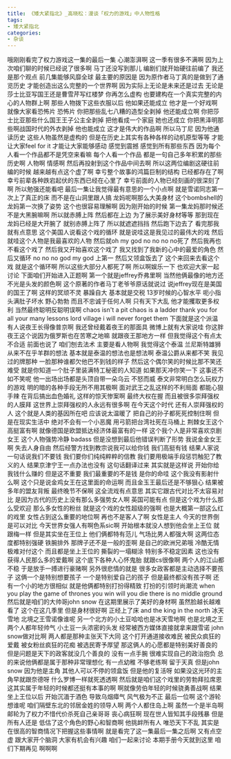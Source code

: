 ```yaml
---
title: 《矮大紧指北》_高晓松：漫谈「权力的游戏」中人物性格
tags:
- 矮大紧指北
categories:
- 杂谈
---
```


哦刚刚看完了权力游戏这一集的最后一集
心潮澎湃啊
这一季有很多不满啊
因为上次咱们聊的时候已经说了很多啊
马丁还没写到那儿
编剧们就开始硬往前编了
我还是那个观点
前几集能够风靡全球
最主要的原因是
因为原作者马丁真的是做到了通览历史
才能创造出这么完整的一个世界啊
因为实际上无论是未来还是过去
无论是莎士比亚写国王还是曹雪芹写红楼梦
你再怎么虚构
也要建构在一个真实完整的内心的人物群上啊
那些人物拨下这些衣服以后
他如果还能成立
他才是一个好戏啊
就像大家看恐怖片
恐怖片
你把那些乱七八糟的造型全剥掉
他还能成立啊
你把莎士比亚那些什么国王王子公主全剥掉
把他看成一个家庭
她也还成立
你把黑泽明那些啊战国时代的外衣剥掉
他也能成立
这才是伟大的作品啊
所以马丁尼
因为他通读历史
这些人物虽然是虚构的
但是在历史上其实有各种各样的动机原型等等
才能让大家feel for it
才能让大家能够感动
感觉到震撼
感觉到所有那些东西
因为每个人看一个作品都不是凭空来看嘛
每个人看一个作品
都是一句自己多年积累的那些历史啊
人物啊
情感啊
然后再投射到这个作品中间去啊
所以这两位编剧这硬往前编的时候
越来越有点这个虚了啊
幸亏整个故事的鸿篇巨制的结构
已经都存在了啊
幸亏前辈各种跌宕起伏的东西已经在心里了
幸亏前面的人物已经刻画的很深刻了啊
所以勉强还能看吧
最后一集让我觉得最有意思的一个小点啊
就是雪诺同志第一次上了真正的床
而不是在山洞里跟人搞
龙妈呢啊那么大美身材
这个bombshell的龙妈第一次换了姿势
这个也很容易理解啊
因为刚开始的时候
第一集龙妈那时候还不是大黑腕嘛啊
所以就赤膊上阵
然后都在上边
为了展示美好身材等等
那到现在龙妈已经是大开腕了
就别赤膊上阵了
所以就遮遮挡挡
然后跑下边去了
看完那我就有点意思
这个美国人说看这个戏的循环
就是说哇这是我见过的最伟大的戏
然后就哇这个人物是我最喜欢的人物
然后就oh my god
no no no no死了
然后我再也不看这个戏了
然后我又开始喜欢这个戏了
我又找到了我新的心中的最爱的角色
然后又循环
no no no god
my god
上第一
然后又领盒饭去了
这个来回来去看这个戏
就是这个循环啊
所以这些大部分人都死了啊
所以啊娱乐一下
也欢迎大家一起讨论
下面咱们开始进入正题啊
第一个就是jeffrey乔弗里啊
当然他俩最像的地方还不光是头发的颜色啊
这个原著的作者马丁老爷爷原话就说过
说jeffrey现在是美国的国王了啊
这样的冥顽不灵
暴躁自大
基本就是交税
13岁时候的心智水平
呃小指头满肚子坏水
野心勃勃
而且不忠诚于任何人啊
只有天下大乱
他才能攫取更多权利
当然最终聪明反聪明误啊
chaos isn't a pit
chaos is a ladder
thank you for all your many lessons
lord village
i will never forget them
下面就是这个派温
有人说夜王长得像普京啊
我还曾经戴着夜王的那面具
微博上就有大家说哇
你这胖夜王这个说因为俄罗斯也在苦寒之地嘛
就跟夜王那地方一样
但我觉得这个有点太不合适
前面也说了
咱们刨去法术
主要是看人物啊
我觉得这个泰温
兰尼斯特雄狮从来不在乎羊群的想法
基本就是泰温的想法也是想法啊
泰温公爵从来都不笑
我见过的牌那种
一脸那种谁都欠他巴不到钱的样子
然后这个偶尔笑的时候比那不笑还难受
就是你知道一个肚子里装满特工秘密的人知道
如果那天冲你笑一下
这事还不如不笑呢
他一出场出场都是头顶自带一朵乌云
不怒而威
泰文非常明白怎么玩权力的游戏
明的暗的各种手段无所不用其极啊
面对武王之乱这样的不利局面
都能心狠手辣
在背后搞出血色婚礼
这样的惊天惨案啊
最终大权在握
而且被很多崇拜强权的人膜拜
这世界上崇拜强权的人永远有很多啊
在今天这个时代
还有人崇拜强权的人
这个就是人类的基因所在吧
应该说太温暖了
把自己的孙子都死死控制住啊
但是在现实生活中
绝对不会有一个小恶魔
用弓箭把台湾社死在马桶上
荆棘女王这个高挺富有啊
就像德国是欧盟抵达经济体最富有的一样
这个我个人是非常喜欢京剧女王
这个人物强势冷静
badass
但是没想到最后他错误判断了形势
我说金金女王啊
失去人身自由
然后经警方找到教宗说我可以给你钱
我们高挺有钱
结果人家说一句话说我们不要钱
我们要你们纯纯粹粹的信教
我们要用极端手段惩罚触犯了教义的人
结果京津宁王一点办法也没有
这句话翻译过来
其实就是这样说
开始你给我钱什么赚的
但是这不重要
我们最重要的不是钱
是你的命哇
这个我没有影射什么啊
这个只是说金鸡女王在这里面的命运啊
而且金玉王最后还是不够狠心
结果被多年的盟友背叛
最终晚节不保啊
这全流戏有点意思
其实它跟古代对比不太容易对比
是因为古代的历史上没有那么多强势女人啊
英国可能有点
但是这个戏为什么那么受欢迎
那么多女性的粉丝
就是这个戏的女性超级的强啊
也是大概第一部这么红的戏里
女性占到这么重要的地位啊
再也不是客人了啊
女性是主人
今天的世界倒是可以对比
今天世界女强人有啊色系sic啊
开始根本就没人想到他会坐上王位
就跟梅一样
但是其实坐在王位上
他们俩都特有范儿
气场比男人都强大啊
这两位态度都特别强硬
铁腕排外
那牌子还不是一般的歪啊
是自己的欧洲兄弟哦
冷酷无情
极难对付这个
而且都是坐上王位的
撕裂的一塌糊涂
特别多不稳定因素
这也没有获得人民那么多的爱戴啊
这个底下各种人心怀鬼胎
就跟cs很像啊
两个人的江山都不稳
于是放手一搏进行豪赌啊
另外很悲情的就是
很多女政客都是主动选择不要孩子
这俩一个是特别想要孩子
一个是特别爱自己的孩子
但是最终都没有孩子啊
还有一个小的地方很相似
就是他俩都特别打扮得精致
打扮的引领时尚潮流
when you play the game of thrones
you win
will you die
there is no middle ground
然后就是咱们的大帅哥john snow
在这期里展示了美好的身材啊
虽然脸越长越难看了
这个在这几季里
但是身材很好啊
正经上了床
and the king in the north
冰天雪地
北境之王雪诺像谁呢
另一个北方的小土豆哈哈也是冰天雪地啊
也是北境之王
两个人都年轻帅气
小土豆一头浓密的头发
经常被西方媒体直接就拿来跟雪诺
john snow做对比啊
两人都是那种主张天下大同
这个打开通道接收难民
被民众疯狂的爱戴
被女粉丝疯狂的花痴
被选民寄予厚望
那这俩人的心愿都是特别美好善良的
但是问题是天下的政客就没几个善良的
没有一点手腕
很难实现自己的政治抱负
总的来说他俩都是属于那种非常理想化
有一点幼稚
不够老练啊
留于天真
但是john snow
因为他是主角
其他人可以不停的领盒饭
但是他的复活呀
如果没这光环的主角早就跟奈德呀
什么罗博一样就死透透啊
然后就是咱们这个戏里的劳勃拜拉席恩
这其实属于年轻的时候都还挺有本事的啊
啊就像劳伯年轻的时候骁勇善战啊
结果坐上王位以后
开始沉湎于酒色
导致乌烟瘴气
风气极为不正
最后一位啊
这个游轮想谁呢
咱们隔壁东北的邻居金姓的领导人啊
两个人都住岛上啊
虽然一个是半岛啊
邮轮为了权力不惜代价杀死自己亲哥哥
丧心病狂啊
现在世人皆知其手段残暴
但是所有人还是
低估了这个角色的野心和智商啊
他挑衅所有人
唯恐天下不乱
其实是在很高的智商情况下把握这些事情啊
就是看完了这一集最后一集之后啊
又有点空虚
跟大家开个脑洞
大家有机会有兴趣
咱们一起来讨论
本期手册今天就到这里
咱们下期再见
啊啊啊